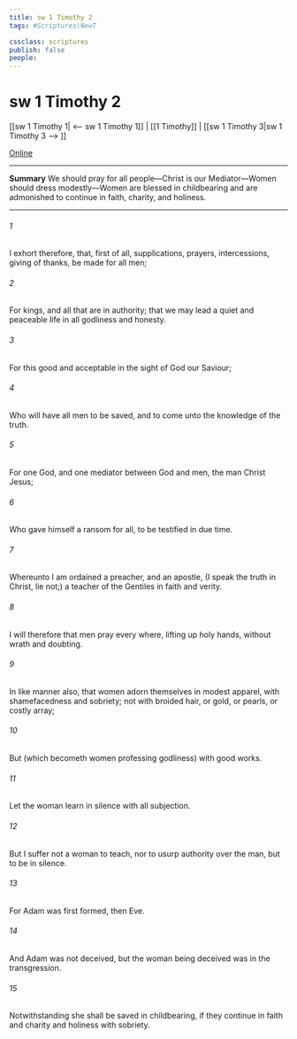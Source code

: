 ```yaml
---
title: sw 1 Timothy 2
tags: #Scriptures\NewT

cssclass: scriptures
publish: false
people:
---
```


# sw 1 Timothy 2
[[sw 1 Timothy 1| <-- sw 1 Timothy 1]] | [[1 Timothy]] | [[sw 1 Timothy 3|sw 1 Timothy 3 --> ]]

[Online](https://churchofjesuschrist.org/study/scriptures/nt/1-tim/2?lang=eng)

---
__Summary__
We should pray for all people—Christ is our Mediator—Women should dress modestly—Women are blessed in childbearing and are admonished to continue in faith, charity, and holiness.

---
###### 1 
I exhort therefore, that, first of all, supplications, prayers, intercessions,  giving of thanks, be made for all men;

###### 2 
For kings, and  all that are in authority; that we may lead a quiet and peaceable life in all godliness and honesty.

###### 3 
For this  good and acceptable in the sight of God our Saviour;

###### 4 
Who will have all men to be saved, and to come unto the knowledge of the truth.

###### 5 
For  one God, and one mediator between God and men, the man Christ Jesus;

###### 6 
Who gave himself a ransom for all, to be testified in due time.

###### 7 
Whereunto I am ordained a preacher, and an apostle, (I speak the truth in Christ,  lie not;) a teacher of the Gentiles in faith and verity.

###### 8 
I will therefore that men pray every where, lifting up holy hands, without wrath and doubting.

###### 9 
In like manner also, that women adorn themselves in modest apparel, with shamefacedness and sobriety; not with broided hair, or gold, or pearls, or costly array;

###### 10 
But (which becometh women professing godliness) with good works.

###### 11 
Let the woman learn in silence with all subjection.

###### 12 
But I suffer not a woman to teach, nor to usurp authority over the man, but to be in silence.

###### 13 
For Adam was first formed, then Eve.

###### 14 
And Adam was not deceived, but the woman being deceived was in the transgression.

###### 15 
Notwithstanding she shall be saved in childbearing, if they continue in faith and charity and holiness with sobriety.

